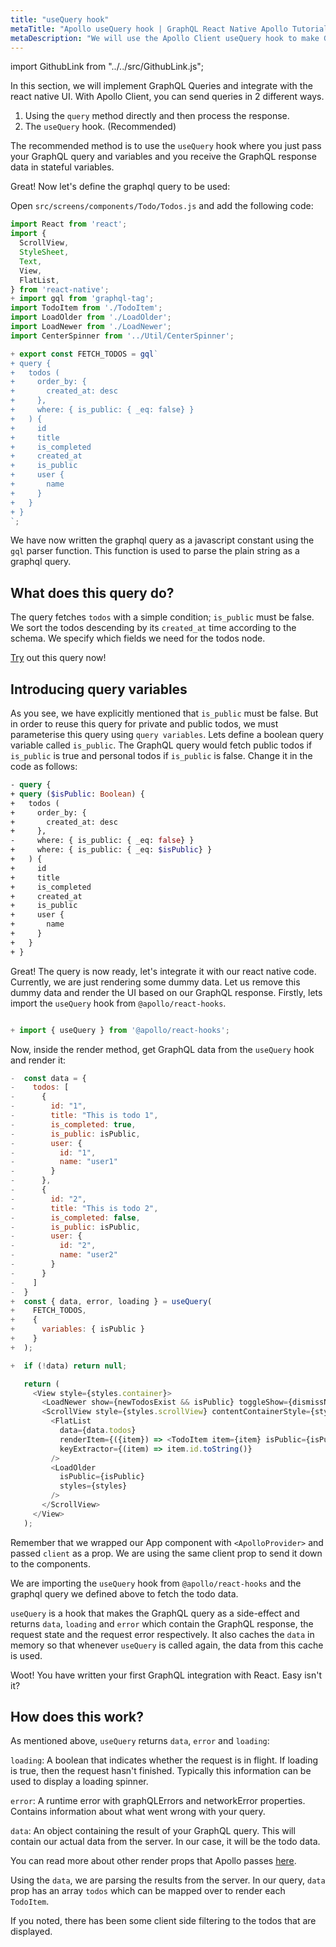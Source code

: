 ```yaml
---
title: "useQuery hook"
metaTitle: "Apollo useQuery hook | GraphQL React Native Apollo Tutorial"
metaDescription: "We will use the Apollo Client useQuery hook to make GraphQL queries and handle the loading and error states"
---
```


import GithubLink from "../../src/GithubLink.js";

In this section, we will implement GraphQL Queries and integrate with the react native UI.
With Apollo Client, you can send queries in 2 different ways.

1. Using the `query` method directly and then process the response.
2. The `useQuery` hook. (Recommended)

The recommended method is to use the `useQuery` hook where you just pass your GraphQL query and variables and you receive the GraphQL response data in stateful variables.

Great! Now let's define the graphql query to be used:

Open `src/screens/components/Todo/Todos.js` and add the following code:


<GithubLink link="https://github.com/hasura/learn-graphql/blob/master/tutorials/mobile/react-native-apollo/app-final/src/screens/components/Todo/Todos.js" text="Todos.js" />

```javascript
import React from 'react';
import {
  ScrollView,
  StyleSheet,
  Text,
  View,
  FlatList,
} from 'react-native';
+ import gql from 'graphql-tag';
import TodoItem from './TodoItem';
import LoadOlder from './LoadOlder';
import LoadNewer from './LoadNewer';
import CenterSpinner from '../Util/CenterSpinner';

+ export const FETCH_TODOS = gql`
+ query {
+   todos (
+     order_by: {
+       created_at: desc
+     },
+     where: { is_public: { _eq: false} }
+   ) {
+     id
+     title
+     is_completed
+     created_at
+     is_public
+     user {
+       name
+     }
+   }
+ }
`;
```

We have now written the graphql query as a javascript constant using the `gql` parser function. This function is used to parse the plain string as a graphql query.

What does this query do? 
------------------------
The query fetches `todos` with a simple condition; `is_public` must be false. We sort the todos descending by its `created_at` time according to the schema. We specify which fields we need for the todos node.

[Try](https://hasura.io/learn/graphql/graphiql?tutorial=react-native) out this query now!

Introducing query variables
---------------------------

As you see, we have explicitly mentioned that `is_public` must be false. But in order to reuse this query for private and public todos, we must parameterise this query using `query variables`. Lets define a boolean query variable called `is_public`. The GraphQL query would fetch public todos if `is_public` is true and personal todos if `is_public` is false. Change it in the code as follows:

```graphql
- query {
+ query ($isPublic: Boolean) {
+   todos (
+     order_by: {
+       created_at: desc
+     },
-     where: { is_public: { _eq: false} }
+     where: { is_public: { _eq: $isPublic} }
+   ) {
+     id
+     title
+     is_completed
+     created_at
+     is_public
+     user {
+       name
+     }
+   }
+ }
```

Great! The query is now ready, let's integrate it with our react native code. Currently, we are just rendering some dummy data. Let us remove this dummy data and render the UI based on our GraphQL response. Firstly, lets import the `useQuery` hook from `@apollo/react-hooks`.

```js

+ import { useQuery } from '@apollo/react-hooks';

```

Now, inside the render method, get GraphQL data from the `useQuery` hook and render it:


```js
-  const data = {
-    todos: [
-      {
-        id: "1",
-        title: "This is todo 1",
-        is_completed: true,
-        is_public: isPublic,
-        user: {
-          id: "1",
-          name: "user1"
-        }
-      },
-      {
-        id: "2",
-        title: "This is todo 2",
-        is_completed: false,
-        is_public: isPublic,
-        user: {
-          id: "2",
-          name: "user2"
-        }
-      }
-    ]
-  }
+  const { data, error, loading } = useQuery(
+    FETCH_TODOS,
+    {
+      variables: { isPublic }
+    }
+  );

+  if (!data) return null;

   return (
     <View style={styles.container}>
       <LoadNewer show={newTodosExist && isPublic} toggleShow={dismissNewTodoBanner} styles={styles} isPublic={isPublic}/>
       <ScrollView style={styles.scrollView} contentContainerStyle={styles.scrollViewContainer}>
         <FlatList
           data={data.todos}
           renderItem={({item}) => <TodoItem item={item} isPublic={isPublic}/>}
           keyExtractor={(item) => item.id.toString()}
         />
         <LoadOlder
           isPublic={isPublic}
           styles={styles}
         />
       </ScrollView>
     </View>
   );

```

Remember that we wrapped our App component with `<ApolloProvider>` and passed `client` as a prop. We are using the same client prop to send it down to the components.

We are importing the `useQuery` hook from `@apollo/react-hooks` and the graphql query we defined above to fetch the todo data.

`useQuery` is a hook that makes the GraphQL query as a side-effect and returns `data`, `loading` and `error` which contain the GraphQL response, the request state and the request error respectively. It also caches the `data` in memory so that whenever `useQuery` is called again, the data from this cache is used.

Woot! You have written your first GraphQL integration with React. Easy isn't it?

How does this work?
-------------------

As mentioned above, `useQuery` returns `data`, `error` and `loading`:

`loading`: A boolean that indicates whether the request is in flight. If loading is true, then the request hasn't finished. Typically this information can be used to display a loading spinner.

`error`: A runtime error with graphQLErrors and networkError properties. Contains information about what went wrong with your query.

`data`: An object containing the result of your GraphQL query. This will contain our actual data from the server. In our case, it will be the todo data.

You can read more about other render props that Apollo passes [here](https://www.apollographql.com/docs/react/data/queries/).

Using the `data`, we are parsing the results from the server. In our query, `data` prop has an array `todos` which can be mapped over to render each `TodoItem`.

If you noted, there has been some client side filtering to the todos that are displayed.
